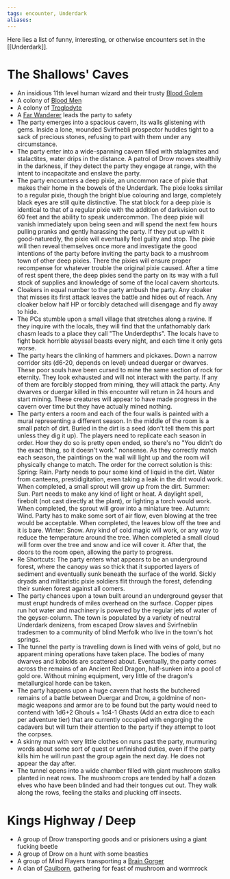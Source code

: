 ```yaml
---
tags: encounter, Underdark
aliases:
---
```


Here lies a list of funny, interesting, or otherwise encounters set in the [[Underdark]].

# The Shallows' Caves
- An insidious 11th level human wizard and their trusty [Blood Golem](https://www.5esrd.com/database/creature/blood-golem/)
- A colony of [Blood Men](https://www.5esrd.com/database/creature/bloodman/)
- A colony of [Troglodyte]()
- A [Far Wanderer](https://www.5esrd.com/database/creature/far-wanderer/) leads the party to safety
- The party emerges into a spacious cavern, its walls glistening with gems. Inside a lone, wounded Svirfnebli prospector huddles tight to a sack of precious stones, refusing to part with them under any circumstance.
- The party enter into a wide-spanning cavern filled with stalagmites and stalactites, water drips in the distance. A patrol of Drow moves stealthily in the darkness, if they detect the party they engage at range, with the intent to incapacitate and enslave the party.
- The party encounters a deep pixie, an uncommon race of pixie that makes their home in the bowels of the Underdark. The pixie looks similar to a regular pixie, though the bright blue colouring and large, completely black eyes are still quite distinctive. The stat block for a deep pixie is identical to that of a regular pixie with the addition of darkvision out to 60 feet and the ability to speak undercommon. The deep pixie will vanish immediately upon being seen and will spend the next few hours pulling pranks and gently harassing the party. If they put up with it good-naturedly, the pixie will eventually feel guilty and stop. The pixie will then reveal themselves once more and investigate the good intentions of the party before inviting the party back to a mushroom town of other deep pixies. There the pixies will ensure proper recompense for whatever trouble the original pixie caused. After a time of rest spent there, the deep pixies send the party on its way with a full stock of supplies and knowledge of some of the local cavern shortcuts.
- Cloakers in equal number to the party ambush the party. Any cloaker that misses its first attack leaves the battle and hides out of reach. Any cloaker below half HP or forcibly detached will disengage and fly away to hide.
- The PCs stumble upon a small village that stretches along a ravine. If they inquire with the locals, they will find that the unfathomably dark chasm leads to a place they call "The Underdepths". The locals have to fight back horrible abyssal beasts every night, and each time it only gets worse.
- The party hears the clinking of hammers and pickaxes. Down a narrow corridor sits (d6-20, depends on level) undead duergar or dwarves. These poor souls have been cursed to mine the same section of rock for eternity. They look exhausted and will not interact with the party. If any of them are forcibly stopped from mining, they will attack the party. Any dwarves or duergar killed in this encounter will return in 24 hours and start mining. These creatures will appear to have made progress in the cavern over time but they have actually mined nothing.
- The party enters a room and each of the four walls is painted with a mural representing a different season. In the middle of the room is a small patch of dirt. Buried in the dirt is a seed (don't tell them this part unless they dig it up). The players need to replicate each season in order. How they do so is pretty open ended, so there's no "You didn't do the exact thing, so it doesn't work." nonsense. As they correctly match each season, the paintings on the wall will light up and the room will physically change to match. The order for the correct solution is this: Spring: Rain. Party needs to pour some kind of liquid in the dirt. Water from canteens, prestidigitation, even taking a leak in the dirt would work. When completed, a small sprout will grow up from the dirt. Summer: Sun. Part needs to make any kind of light or heat. A daylight spell, firebolt (not cast directly at the plant), or lighting a torch would work. When completed, the sprout will grow into a miniature tree. Autumn: Wind. Party has to make some sort of air flow, even blowing at the tree would be acceptable. When completed, the leaves blow off the tree and it is bare. Winter: Snow. Any kind of cold magic will work, or any way to reduce the temperature around the tree. When completed a small cloud will form over the tree and snow and ice will cover it. After that, the doors to the room open, allowing the party to progress.
- Re Shortcuts: The party enters what appears to be an underground forest, where the canopy was so thick that it supported layers of sediment and eventually sunk beneath the surface of the world. Sickly dryads and militaristic pixie soldiers flit through the forest, defending their sunken forest against all comers.
- The party chances upon a town built around an underground geyser that must erupt hundreds of miles overhead on the surface. Copper pipes run hot water and machinery is powered by the regular jets of water of the geyser-column. The town is populated by a variety of neutral Underdark denizens, from escaped Drow slaves and Svirfneblin tradesmen to a community of blind Merfolk who live in the town's hot springs.
- The tunnel the party is travelling down is lined with veins of gold, but no apparent mining operations have taken place. The bodies of many dwarves and kobolds are scattered about. Eventually, the party comes across the remains of an Ancient Red Dragon, half-sunken into a pool of gold ore. Without mining equipment, very little of the dragon's metallurgical horde can be taken.
- The party happens upon a huge cavern that hosts the butchered remains of a battle between Duergar and Drow, a goldmine of non-magic weapons and armor are to be found but the party would need to contend with 1d6+2 Ghouls + 1d4-1 Ghasts (Add an extra dice to each per adventure tier) that are currently occupied with engorging the cadavers but will turn their attention to the party if they attempt to loot the corpses.
- A skinny man with very little clothes on runs past the party, murmuring words about some sort of quest or unfinished duties, even if the party kills him he will run past the group again the next day. He does not appear the day after.
- The tunnel opens into a wide chamber filled with giant mushroom stalks planted in neat rows. The mushroom crops are tended by half a dozen elves who have been blinded and had their tongues cut out. They walk along the rows, feeling the stalks and plucking off insects.
# Kings Highway / Deep
- A group of Drow transporting goods and or prisioners using a giant fucking beetle
- A group of Drow on a hunt with some beasties
- A group of Mind Flayers transporting a [Brain Gorger](https://www.5esrd.com/database/creature/brain-gorger/)
- A clan of [Caulborn](https://www.5esrd.com/database/creature/caulborn/), gathering for feast of mushroom and wormrock

